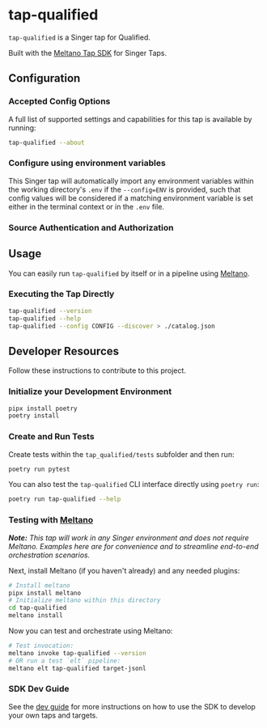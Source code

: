 # tap-qualified

`tap-qualified` is a Singer tap for Qualified.

Built with the [Meltano Tap SDK](https://sdk.meltano.com) for Singer Taps.

<!--

Developer TODO: Update the below as needed to correctly describe the install procedure. For instance, if you do not have a PyPi repo, or if you want users to directly install from your git repo, you can modify this step as appropriate.

## Installation

Install from PyPi:

```bash
pipx install tap-qualified
```

Install from GitHub:

```bash
pipx install git+https://github.com/ORG_NAME/tap-qualified.git@main
```

-->

## Configuration

### Accepted Config Options

<!--
Developer TODO: Provide a list of config options accepted by the tap.

This section can be created by copy-pasting the CLI output from:

```
tap-qualified --about --format=markdown
```
-->

A full list of supported settings and capabilities for this
tap is available by running:

```bash
tap-qualified --about
```

### Configure using environment variables

This Singer tap will automatically import any environment variables within the working directory's
`.env` if the `--config=ENV` is provided, such that config values will be considered if a matching
environment variable is set either in the terminal context or in the `.env` file.

### Source Authentication and Authorization

<!--
Developer TODO: If your tap requires special access on the source system, or any special authentication requirements, provide those here.
-->

## Usage

You can easily run `tap-qualified` by itself or in a pipeline using [Meltano](https://meltano.com/).

### Executing the Tap Directly

```bash
tap-qualified --version
tap-qualified --help
tap-qualified --config CONFIG --discover > ./catalog.json
```

## Developer Resources

Follow these instructions to contribute to this project.

### Initialize your Development Environment

```bash
pipx install poetry
poetry install
```

### Create and Run Tests

Create tests within the `tap_qualified/tests` subfolder and
  then run:

```bash
poetry run pytest
```

You can also test the `tap-qualified` CLI interface directly using `poetry run`:

```bash
poetry run tap-qualified --help
```

### Testing with [Meltano](https://www.meltano.com)

_**Note:** This tap will work in any Singer environment and does not require Meltano.
Examples here are for convenience and to streamline end-to-end orchestration scenarios._

<!--
Developer TODO:
Your project comes with a custom `meltano.yml` project file already created. Open the `meltano.yml` and follow any "TODO" items listed in
the file.
-->

Next, install Meltano (if you haven't already) and any needed plugins:

```bash
# Install meltano
pipx install meltano
# Initialize meltano within this directory
cd tap-qualified
meltano install
```

Now you can test and orchestrate using Meltano:

```bash
# Test invocation:
meltano invoke tap-qualified --version
# OR run a test `elt` pipeline:
meltano elt tap-qualified target-jsonl
```

### SDK Dev Guide

See the [dev guide](https://sdk.meltano.com/en/latest/dev_guide.html) for more instructions on how to use the SDK to
develop your own taps and targets.
